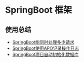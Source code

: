 
# SpringBoot 框架


## 使用总结
- [SpringBoot能同时处理多少请求](./SpringBoot能同时处理多少请求.md)
- [SpringBoot使用APO记录操作日志](./SpringBoot使用APO记录操作日志.md)
- [SpringBoot项目自动初始化数据库](./SpringBoot项目自动初始化数据库.md)
